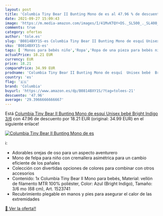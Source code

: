 ```yaml
---
layout: post
title: 'Columbia Tiny Bear II Bunting Mono de es al 47.96 % de descuento'
date: 2021-09-27 15:09:43
image: 'https://m.media-amazon.com/images/I/41MvKTQY+DS._SL500_._SL400_.jpg'
comments: true
category: ofertas
author: 'tole.es'
slug: 'B0814BXY1S-es Columbia Tiny Bear II Bunting Mono de esquí Unisex bebé...'
sku: 'B0814BXY1S-es'
tags: [ 'Monos para bebés niño','Ropa','Ropa de una pieza para bebés niño','Ropa para bebés','Ropa para bebés niño','bebé','columbia', ]
actualPrice: 18.21 EUR
currency: EUR
price: 18.21
comparePrice: 34.99 EUR
prodname: 'Columbia Tiny Bear II Bunting Mono de esquí  Unisex bebé  Bright Indigo  3/6'
country: 'es'
flag: '🇪🇸'
brand: 'Columbia'
buyurl: 'https://www.amazon.es/dp/B0814BXY1S/?tag=tolees-21'
descuento: '47.96'
average: '29.3966666666667'
---
```


Está [Columbia Tiny Bear II Bunting Mono de esquí  Unisex bebé  Bright Indigo  3/6](https://www.amazon.es/dp/B0814BXY1S/?tag=tolees-21) con 47.96 de descuento por 18.21 EUR (original: 34.99 EUR) en el siguiente enlace!

[![Columbia Tiny Bear II Bunting Mono de es](https://m.media-amazon.com/images/I/41MvKTQY+DS._SL500_._SL400_.jpg)](https://www.amazon.es/dp/B0814BXY1S/?tag=tolees-21)

ℹ️:

- Adorables orejas de oso para un aspecto aventurero
- Mono de felpa para niño con cremallera asimétrica para un cambio eficiente de los pañales
- Colección con divertidas opciones de colores para combinar con otros accesorios
- Contenido: 1x Columbia Tiny Bear II Mono para bebés, Material: vellón de filamento MTR 100% poliéster, Color: Azul (Bright Indigo), Tamaño: 3/6 mo (68 cm), Art. 1523741
- Recubrimiento plegable en manos y pies para asegurar el calor de las extremidades

[🛒 Ver la oferta!!](https://www.amazon.es/dp/B0814BXY1S/?tag=tolees-21)
